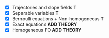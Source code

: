 - [x] Trajectories and slope fields **T**
- [x] Separable variables **T**
- [x] Bernoulli equations + Non-homogeneous **T**
- [x] Exact equations **ADD THEORY**
- [x] Homogeneous FO **ADD THEORY**